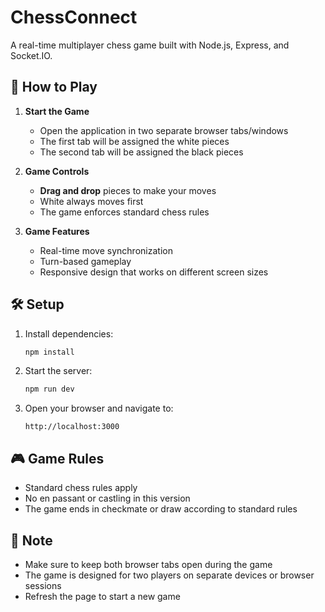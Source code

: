 # ChessConnect

A real-time multiplayer chess game built with Node.js, Express, and Socket.IO.

## 🚀 How to Play

1. **Start the Game**
   - Open the application in two separate browser tabs/windows
   - The first tab will be assigned the white pieces
   - The second tab will be assigned the black pieces

2. **Game Controls**
   - **Drag and drop** pieces to make your moves
   - White always moves first
   - The game enforces standard chess rules

3. **Game Features**
   - Real-time move synchronization
   - Turn-based gameplay
   - Responsive design that works on different screen sizes

## 🛠️ Setup

1. Install dependencies:
   ```bash
   npm install
   ```

2. Start the server:
   ```bash
   npm run dev
   ```

3. Open your browser and navigate to:
   ```
   http://localhost:3000
   ```

## 🎮 Game Rules

- Standard chess rules apply
- No en passant or castling in this version
- The game ends in checkmate or draw according to standard rules

## 📝 Note

- Make sure to keep both browser tabs open during the game
- The game is designed for two players on separate devices or browser sessions
- Refresh the page to start a new game
